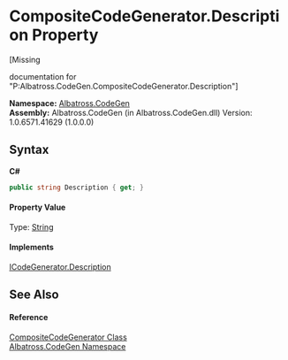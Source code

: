 # CompositeCodeGenerator.Description Property 
 

\[Missing <summary> documentation for "P:Albatross.CodeGen.CompositeCodeGenerator.Description"\]

**Namespace:**&nbsp;<a href="DCDDD28E.md">Albatross.CodeGen</a><br />**Assembly:**&nbsp;Albatross.CodeGen (in Albatross.CodeGen.dll) Version: 1.0.6571.41629 (1.0.0.0)

## Syntax

**C#**<br />
``` C#
public string Description { get; }
```


#### Property Value
Type: <a href="http://msdn2.microsoft.com/en-us/library/s1wwdcbf" target="_blank">String</a>

#### Implements
<a href="5A8F47D5.md">ICodeGenerator.Description</a><br />

## See Also


#### Reference
<a href="6822AF00.md">CompositeCodeGenerator Class</a><br /><a href="DCDDD28E.md">Albatross.CodeGen Namespace</a><br />